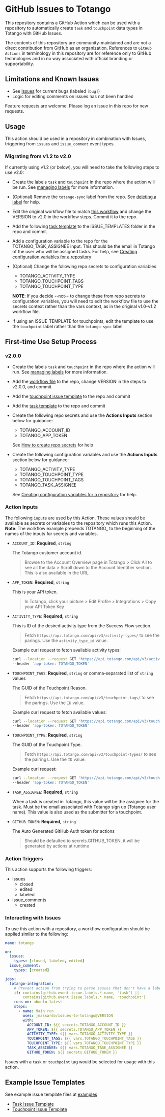# GitHub Issues to Totango

This repository contains a GitHub Action which can be used with a repository to automatically create `task` and `touchpoint` data types in Totango with GitHub Issues.

The contents of this repository are community-maintained and are not a direct contribution from GitHub as an organization.  References to `GitHub Actions` in terminology in this repository are for reference only to GitHub technologies and in no way associated with official branding or supportability.

## Limitations and Known Issues

* See [Issues](https://github.com/jmassardo/issues-to-totango/issues) for current bugs (labeled `[bug]`)
* Logic for editing comments on issues has not been handled

Feature requests are welcome. Please log an issue in this repo for new requests.

## Usage

This action should be used in a repository in combination with Issues, triggering from `issues` and `issue_comment` event types.

### Migrating from v1.2 to v2.0

If currently using v1.2 (or below), you will need to take the following steps to use v2.0:

* Create the labels `task` and `touchpoint` in the repo where the action will be run. See [managing labels](https://docs.github.com/en/issues/using-labels-and-milestones-to-track-work/managing-labels#creating-a-label) for more information.
* (Optional) Remove the `totango-sync` label from the repo. See [deleting a label](https://docs.github.com/en/issues/using-labels-and-milestones-to-track-work/managing-labels#deleting-a-label) for help.
* Edit the original workflow file to match [this workflow](https://github.com/jmassardo/issues-to-totango/blob/version2.0/examples/workflow_example.yml) and change the VERSION to v2.0 in the workflow steps. Commit it to the repo.
* Add the following [task template](https://github.com/jmassardo/issues-to-totango/blob/version2.0/examples/task_issue_template_example.md)  to the ISSUE_TEMPLATES folder in the repo and commit
* Add a configuration variable to the repo for the TOTANGO_TASK_ASSIGNEE input. This should be the email in Totango of the user who will be assigned tasks. For help, see [Creating configuration variables for a repository](https://docs.github.com/en/enterprise-cloud@latest/actions/learn-github-actions/variables#creating-configuration-variables-for-a-repository)
* (Optional) Change the following repo secrets to configuration variables:
  * TOTANGO_ACTIVITY_TYPE
  * TOTANGO_TOUCHPOINT_TAGS
  * TOTANGO_TOUCHPOINT_TYPE

  **NOTE**:  If you decide --not-- to change these from repo secrets to configuration variables, you will need to edit the workflow file to use the secrets context rather than the vars context, as in the original v1.0-v1.2 workflow file.
* If using an ISSUE_TEMPLATE for touchpoints, edit the template to use the `touchpoint` label rather than the `totango-sync` label

## First-time Use Setup Process

### v2.0.0

* Create the labels `task` and `touchpoint` in the repo where the action will run. See [managing labels](https://docs.github.com/en/issues/using-labels-and-milestones-to-track-work/managing-labels#creating-a-label) for more information.
* Add the [workflow file](https://github.com/jmassardo/issues-to-totango/blob/version2.0/examples/workflow_example.yml) to the repo, change VERSION in the steps to v2.0.0, and commit.
* Add the [touchpoint issue template](https://github.com/jmassardo/issues-to-totango/blob/version2.0/examples/touchpoint_issue_example.md) to the repo and commit
* Add the [task template](https://github.com/jmassardo/issues-to-totango/blob/version2.0/examples/task_issue_template_example.md) to the repo and commit
* Create the following repo secrets and use the **Actions Inputs** section below for guidance: 
  * TOTANGO_ACCOUNT_ID
  * TOTANGO_APP_TOKEN
  
  See [How to create repo secrets](https://docs.github.com/en/actions/security-guides/encrypted-secrets) for help
* Create the following configuration variables and use the **Actions Inputs** section below for guidance:
  * TOTANGO_ACTIVITY_TYPE
  * TOTANGO_TOUCHPOINT_TYPE
  * TOTANGO_TOUCHPOINT_TAGS
  * TOTANGO_TASK_ASSIGNEE
   
  See [Creating configuration variables for a repository](https://docs.github.com/en/enterprise-cloud@latest/actions/learn-github-actions/variables#creating-configuration-variables-for-a-repository) for help.

### Action Inputs

The following `inputs` are used by this Action.  These values should be available as secrets or variables to the repository which runs this Action. **Note**: The workflow example prepends TOTANGO_ to the beginning of the names of the inputs for secrets and variables.

* `ACCOUNT_ID`: **Required**, `string`

  The Totango customer account id.

  > Browse to the Account Overview page in Totango > Click All to see all the data > Scroll down to the Account Identifier section. This is also available in the URL.

* `APP_TOKEN`: **Required**, `string`

  This is your API token.

  > In Totango, click your picture > Edit Profile > Integrations > Copy your API Token Key

* `ACTIVITY_TYPE`: **Required**, `string`

  This is ID of the desired activity type from the Success Flow section.

  > Fetch `https://api.totango.com/api/v3/activity-types/` to see the parings. Use the `activity_type_id` value.

  Example curl request to fetch available activity types:

  ```sh
  curl --location --request GET 'https://api.totango.com/api/v3/activity-types/' \
  --header 'app-token: TOTANGO_TOKEN'
  ```

* `TOUCHPOINT_TAGS`: **Required**, `string` or comma-separated list of `string` values

  The GUID of the Touchpoint Reason.

  > Fetch `https://api.totango.com/api/v3/touchpoint-tags/` to see the parings. Use the `ID` value.

  Example curl request to fetch available values:

  ```sh
  curl --location --request GET 'https://api.totango.com/api/v3/touchpoint-tags/' \
  --header 'app-token: TOTANGO_TOKEN'
  ```

* `TOUCHPOINT_TYPE`: **Required**, `string`

  The GUID of the Touchpoint Type.

  > Fetch `https://api.totango.com/api/v3/touchpoint-types/` to see the pairings. Use the `ID` value.

  Example curl request:

  ```sh
  curl --location --request GET 'https://api.totango.com/api/v3/touchpoint-types/' \
  --header 'app-token: TOTANGO_TOKEN'
  ```

* `TASK_ASSIGNEE`: **Required**, `string`

  When a task is created in Totango, this value will be the assignee for the task. Must be the email associated with Totango sign up (Totango user name). This value is also used as the submitter for a touchpoint.

* `GITHUB_TOKEN`: **Required**, `string`

  The Auto Generated GitHub Auth token for actions

  > Should be defaulted to secrets.GITHUB_TOKEN, it will be generated by actions at runtime

### Action Triggers

This action supports the following triggers:

* issues
  * closed
  * edited
  * labeled
* issue_comments
  * created

### Interacting with Issues

To use this action with a repository, a workflow configuration should be applied similar to the following:

```yaml
name: totango

on:
  issues:
    types: [closed, labeled, edited]
  issue_comment:
    types: [created]

jobs:
  totango-integration:
    # Prevent action from trying to parse issues that don't have a label which this action supports
    if: contains(github.event.issue.labels.*.name, 'task') ||
        contains(github.event.issue.labels.*.name, 'touchpoint')
    runs-on: ubuntu-latest
    steps:
      - name: Main run
        uses: jmassardo/issues-to-totango@VERSION
        with:
          ACCOUNT_ID: ${{ secrets.TOTANGO_ACCOUNT_ID }}
          APP_TOKEN: ${{ secrets.TOTANGO_APP_TOKEN }}
          ACTIVITY_TYPE: ${{ vars.TOTANGO_ACTIVITY_TYPE }}
          TOUCHPOINT_TAGS: ${{ vars.TOTANGO_TOUCHPOINT_TAGS }}
          TOUCHPOINT_TYPE: ${{ vars.TOTANGO_TOUCHPOINT_TYPE }}
          TASK_ASSIGNEE: ${{ vars.TOTANGO_TASK_ASSIGNEE }}
          GITHUB_TOKEN: ${{ secrets.GITHUB_TOKEN }}

```

Issues with a `task` or `touchpoint` tag would be selected for usage with this action.

## Example Issue Templates

See example issue template files at [examples](./examples/)

* [Task Issue Template](./examples/task_issue_template_example.md)
* [Touchpoint Issue Template](./examples/touchpoint_issue_example.md)
